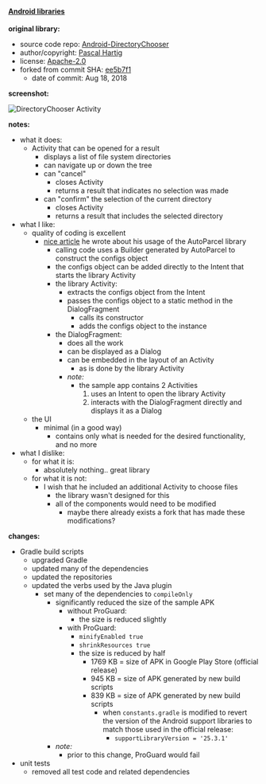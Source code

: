 #### [Android libraries](https://github.com/warren-bank/Android-libraries/tree/passy/Android-DirectoryChooser)

__original library:__

* source code repo: [Android-DirectoryChooser](https://github.com/passy/Android-DirectoryChooser)
* author/copyright: [Pascal‏‏ Harti‏g](https://github.com/passy)
* license: [Apache-2.0](http://www.apache.org/licenses/LICENSE-2.0)
* forked from commit SHA: [ee5b7f1](https://github.com/passy/Android-DirectoryChooser/tree/ee5b7f1b4cf01598b8719fcdf8ebd066418c48f4)
  * date of commit: Aug 18, 2018

__screenshot:__

![DirectoryChooser Activity](https://github.com/passy/Android-DirectoryChooser/raw/master/assets/screenshots/chooser-activity.png)

__notes:__

* what it does:
  * Activity that can be opened for a result
    * displays a list of file system directories
    * can navigate up or down the tree
    * can "cancel"
      * closes Activity
      * returns a result that indicates no selection was made
    * can "confirm" the selection of the current directory
      * closes Activity
      * returns a result that includes the selected directory
* what I like:
  * quality of coding is excellent
    * [nice article](https://passy.svbtle.com/simpler-android-apis-with-autoparcel) he wrote about his usage of the AutoParcel library
      * calling code uses a Builder generated by AutoParcel to construct the configs object
      * the configs object can be added directly to the Intent that starts the library Activity
      * the library Activity:
        * extracts the configs object from the Intent
        * passes the configs object to a static method in the DialogFragment
          * calls its constructor
          * adds the configs object to the instance
      * the DialogFragment:
        * does all the work
        * can be displayed as a Dialog
        * can be embedded in the layout of an Activity
          * as is done by the library Activity
        * _note:_
          * the sample app contains 2 Activities
            1. uses an Intent to open the library Activity
            2. interacts with the DialogFragment directly and displays it as a Dialog
  * the UI
    * minimal (in a good way)
      * contains only what is needed for the desired functionality, and no more
* what I dislike:
  * for what it is:
    * absolutely nothing.. great library
  * for what it is not:
    * I wish that he included an additional Activity to choose files
      * the library wasn't designed for this
      * all of the components would need to be modified
        * maybe there already exists a fork that has made these modifications?

__changes:__

* Gradle build scripts
  * upgraded Gradle
  * updated many of the dependencies
  * updated the repositories
  * updated the verbs used by the Java plugin
    * set many of the dependencies to `compileOnly`
      * significantly reduced the size of the sample APK
        * without ProGuard:
          * the size is reduced slightly
        * with ProGuard:
          * `minifyEnabled true`
          * `shrinkResources true`
          * the size is reduced by half
            * 1769 KB = size of APK in Google Play Store (official release)
            * 945 KB = size of APK generated by new build scripts
            * 839 KB = size of APK generated by new build scripts
              * when `constants.gradle` is modified to revert the version of the Android support libraries to match those used in the official release:
                * `supportLibraryVersion = '25.3.1'`
      * _note:_
        * prior to this change, ProGuard would fail
* unit tests
  * removed all test code and related dependencies
